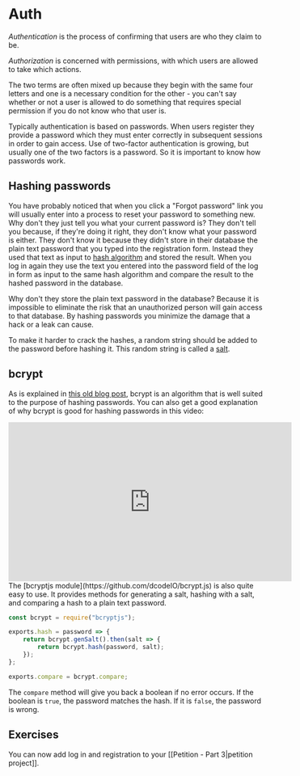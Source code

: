 # Auth

_Authentication_ is the process of confirming that users are who they claim to be.

_Authorization_ is concerned with permissions, with which users are allowed to take which actions.

The two terms are often mixed up because they begin with the same four letters and one is a necessary condition for the other - you can't say whether or not a user is allowed to do something that requires special permission if you do not know who that user is.

Typically authentication is based on passwords. When users register they provide a password which they must enter correctly in subsequent sessions in order to gain access. Use of two-factor authentication is growing, but usually one of the two factors is a password. So it is important to know how passwords work.

## Hashing passwords

You have probably noticed that when you click a "Forgot password" link you will usually enter into a process to reset your password to something new. Why don't they just tell you what your current password is? They don't tell you because, if they're doing it right, they don't know what your password is either. They don't know it because they didn't store in their database the plain text password that you typed into the registration form. Instead they used that text as input to [hash algorithm](https://crackstation.net/hashing-security.htm#normalhashing) and stored the result. When you log in again they use the text you entered into the password field of the log in form as input to the same hash algorithm and compare the result to the hashed password in the database.

Why don't they store the plain text password in the database? Because it is impossible to eliminate the risk that an unauthorized person will gain access to that database. By hashing passwords you minimize the damage that a hack or a leak can cause.

To make it harder to crack the hashes, a random string should be added to the password before hashing it. This random string is called a [salt](https://crackstation.net/hashing-security.htm#salt).

## bcrypt

As is explained in [this old blog post](https://codahale.com/how-to-safely-store-a-password/), bcrypt is an algorithm that is well suited to the purpose of hashing passwords. You can also get a good explanation of why bcrypt is good for hashing passwords in this video:
<iframe width="560" height="315" src="https://www.youtube.com/embed/O6cmuiTBZVs" title="Bcrypt & Password Security - An Introduction" frameborder="0" allow="accelerometer; autoplay; clipboard-write; encrypted-media; gyroscope; picture-in-picture; web-share" allowfullscreen></iframe>
The [bcryptjs module](https://github.com/dcodeIO/bcrypt.js) is also quite easy to use. It provides methods for generating a salt, hashing with a salt, and comparing a hash to a plain text password.

```js
const bcrypt = require("bcryptjs");

exports.hash = password => {
    return bcrypt.genSalt().then(salt => {
        return bcrypt.hash(password, salt);
    });
};

exports.compare = bcrypt.compare;
```

The `compare` method will give you back a boolean if no error occurs. If the boolean is `true`, the password matches the hash. If it is `false`, the password is wrong.

## Exercises

You can now add log in and registration to your [[Petition - Part 3|petition project]].